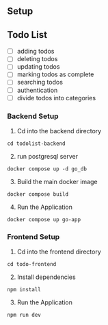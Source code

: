 ## Setup

## Todo List

- [ ] adding todos
- [ ] deleting todos
- [ ] updating todos
- [ ] marking todos as complete
- [ ] searching todos
- [ ] authentication
- [ ] divide todos into categories

### Backend Setup

1. Cd into the backend directory

```
cd todolist-backend
```

2. run postgresql server

```
docker compose up -d go_db
```

3. Build the main docker image

```
docker compose build
```

4. Run the Application

```
docker compose up go-app
```

### Frontend Setup

1. Cd into the frontend directory

```
cd todo-frontend
```

2. Install dependencies

```
npm install
```

3. Run the Application

```
npm run dev
```
